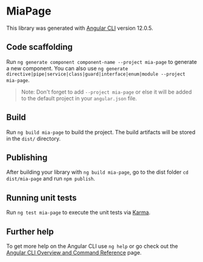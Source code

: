 # MiaPage

This library was generated with [Angular CLI](https://github.com/angular/angular-cli) version 12.0.5.

## Code scaffolding

Run `ng generate component component-name --project mia-page` to generate a new component. You can also use `ng generate directive|pipe|service|class|guard|interface|enum|module --project mia-page`.
> Note: Don't forget to add `--project mia-page` or else it will be added to the default project in your `angular.json` file. 

## Build

Run `ng build mia-page` to build the project. The build artifacts will be stored in the `dist/` directory.

## Publishing

After building your library with `ng build mia-page`, go to the dist folder `cd dist/mia-page` and run `npm publish`.

## Running unit tests

Run `ng test mia-page` to execute the unit tests via [Karma](https://karma-runner.github.io).

## Further help

To get more help on the Angular CLI use `ng help` or go check out the [Angular CLI Overview and Command Reference](https://angular.io/cli) page.
